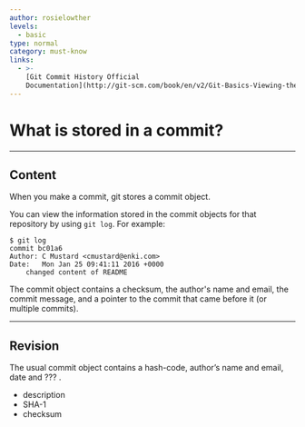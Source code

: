 ```yaml
---
author: rosielowther
levels:
  - basic
type: normal
category: must-know
links:
  - >-
    [Git Commit History Official
    Documentation](http://git-scm.com/book/en/v2/Git-Basics-Viewing-the-Commit-History){website}
---
```


# What is stored in a commit?


---

## Content

When you make a commit, git stores a commit object.

You can view the information stored in the commit objects for that repository by using `git log`. For example:

    $ git log
    commit bc01a6
    Author: C Mustard <cmustard@enki.com>
    Date:   Mon Jan 25 09:41:11 2016 +0000
        changed content of README

The commit object contains a checksum, the author's name and email, the commit message, and a pointer to the commit that came before it (or multiple commits).


---

## Revision

The usual commit object contains a hash-code, author’s name and email, date and ??? .

* description
* SHA-1
* checksum

